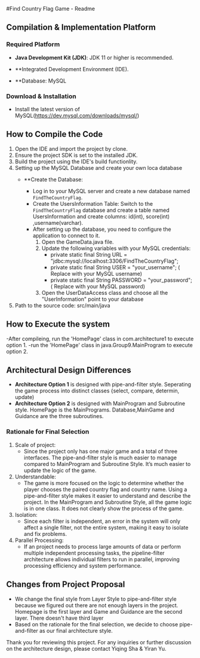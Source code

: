 #Find Country Flag Game - Readme
## Compilation & Implementation Platform
### Required Platform
- **Java Development Kit (JDK)**: JDK 11 or higher is recommended.

- **Integrated Development Environment (IDE).
- **Database: MySQL

### Download & Installation
- Install the latest version of MySQL(https://dev.mysql.com/downloads/mysql/)




## How to Compile the Code
1. Open the IDE and import the project by clone.
2. Ensure the project SDK is set to the installed JDK.
3. Build the project using the IDE's build functionlity.
4. Setting up the MySQL Database and create your own loca database
   - **Create the Database:

     - Log in to your MySQL server and create a new database named `FindTheCountryFlag`.
     - Create the UsersInformation Table: Switch to the `FindTheCountryFlag` database and create a table named UsersInformation and create columns: id(int), score(int) ,username(varchar).
     - After setting up the database, you need to configure the application to connect to it.
         1. Open the GameData.java file.
         2. Update the following variables with your MySQL credentials:
            - private static final String URL = "jdbc:mysql://localhost:3306/FindTheCountryFlag";
            - private static final String USER = "your_username"; ( Replace with your MySQL username)
            - private static final String PASSWORD = "your_password"; ( Replace with your MySQL password)
         3. Open the UserDataAccess class and choose all the "UserInformation" point to your database
5. Path to the source code: src/main/java
            
## How to Execute the system
-After compileing, run the 'HomePage' class in com.architecture1 to execute option 1.
-run the 'HomePage' class in java.Group9.MainProgram to execute option 2.

## Architectural Design Differences
- **Architecture Option 1** is designed with pipe-and-filter style. Seperating the game process into distinct classes {select, compare, determin, update)
- **Architecture Option 2** is designed with MainProgram and Subroutine style. HomePage is the MainPrograms. Database,MainGame and Guidance are the three subroutines.
### Rationale for Final Selection
1. Scale of project: 
   - Since the project only has one major game and a total of three interfaces. The pipe-and-filter style is much easier to manage compared to MainProgram and Subroutine Style. It’s much easier to update the logic of the game.
2. Understandable: 
   - The game is more focused on the logic to determine whether the player chooses the paired country flag and country name. Using a pipe-and-filter style makes it easier to understand and describe the project. In the MainProgram and Subroutine Style, all the game logic is in one class. It does not clearly show the process of the game.
3. Isolation:
   - Since each filter is independent, an error in the system will only affect a single filter, not the entire system, making it easy to isolate and fix problems.
4. Parallel Processing:
   - If an project needs to process large amounts of data or perform multiple independent processing tasks, the pipeline-filter architecture allows individual filters to run in parallel, improving processing efficiency and system performance.
## Changes from Project Proposal
- We change the final style from Layer Style to pipe-and-filter style because we figured out there are not enough layers in the project. Homepage is the first layer and Game and Guidance are the second layer. There doesn't have third layer
- Based on the rationale for the final selection, we decide to choose pipe-and-filter as our final architecture style.

Thank you for reviewing this project. For any inquiries or further discussion on the architecture design, please contact Yiqing Sha & Yiran Yu.